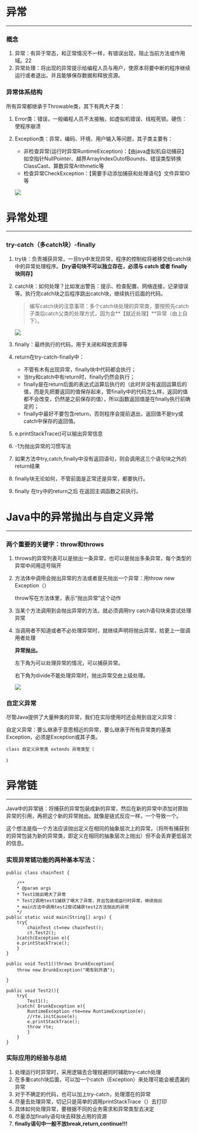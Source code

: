 # 异常 #
---
### 概念 ###
1. 异常：有异于常态，和正常情况不一样，有错误出现，阻止当前方法或作用域。22
2. 异常处理：将出现的异常提示给编程人员与用户，使原本将要中断的程序继续运行或者退出。并且能够保存数据和释放资源。

### 异常体系结构 ###
所有异常都继承于Throwable类，其下有两大子类：
    
1. Error类：错误，一般编程人员不太接触，如虚拟机错误、线程死锁。硬伤：使程序崩溃
2. Exception类：异常，编码、环境、用户输入等问题，其子类主要有：
    - 非检查异常(运行时异常RuntimeException)：【由java虚拟机自动捕获】如空指针NullPointer、越界ArrayIndexOutofBounds、错误类型转换ClassCast、算数异常Arithmetic等
    - 检查异常CheckException：【需要手动添加捕获和处理语句】文件异常IO等

    ![](http://upload-images.jianshu.io/upload_images/2106579-0f963b08dbd34cff.jpg?imageMogr2/auto-orient/strip%7CimageView2/2/w/1240)

# 异常处理 #
---
### try-catch（多catch块）-finally ###

1. try块：负责捕获异常，一旦try中发现异常，程序的控制权将被移交给catch块中的异常处理程序。**【try语句块不可以独立存在，必须与 catch 或者 finally 块同存】**
    
2. catch块：如何处理？比如发出警告：提示、检查配置、网络连接，记录错误等。执行完catch块之后程序跳出catch块，继续执行后面的代码。
    > 编写catch块的注意事项：多个catch块处理的异常类，要按照先catch子类后catch父类的处理方式，因为会**【就近处理】**异常（由上自下）。

    ![](http://upload-images.jianshu.io/upload_images/2106579-9592a51db573193c.jpg?imageMogr2/auto-orient/strip%7CimageView2/2/w/1240)

3. finally：最终执行的代码，用于关闭和释放资源等

4. return在try-catch-finally中：
    - 不管有木有出现异常，finally块中代码都会执行；
    - 当try和catch中有return时，finally仍然会执行；
    - finally是在return后面的表达式运算后执行的（此时并没有返回运算后的值，而是先把要返回的值保存起来，管finally中的代码怎么样，返回的值都不会改变，仍然是之前保存的值），所以函数返回值是在finally执行前确定的；
    - finally中最好不要包含return，否则程序会提前退出，返回值不是try或catch中保存的返回值。

5. e.printStackTrace()可以输出异常信息
6. -1为抛出异常的习惯写法
7. 如果方法中try,catch,finally中没有返回语句，则会调用这三个语句块之外的return结果
8. finally块无论如何，不管前面是正常还是异常，都要执行。
9. finally 在try中的return之后 在返回主调函数之前执行。

# Java中的异常抛出与自定义异常 #
---

### 两个重要的关键字：throw和throws ###
1. throws的异常列表可以是抛出一条异常，也可以是抛出多条异常，每个类型的异常中间用逗号隔开
2. 方法体中调用会抛出异常的方法或者是先抛出一个异常：用throw new Exception（）    
    
    throw写在方法体里，表示“抛出异常”这个动作

3. 当某个方法调用到会抛出异常的方法，就必须调用try catch语句块来尝试处理异常
4. 当调用者不知道或者不必处理异常时，就继续声明将抛出异常，给更上一层调用者处理
    
    **异常抛出。**

    左下角为可以处理异常的情况，可以捕获异常。
    
    右下角为divide不能处理异常时，抛出异常交由上级处理。
    
    ![](http://upload-images.jianshu.io/upload_images/2106579-4f895c87414aa9ce.jpg?imageMogr2/auto-orient/strip%7CimageView2/2/w/1240)

### 自定义异常 ###
尽管Java提供了大量种类的异常，我们在实际使用时还会用到自定义异常：
    
自定义异常：要么继承于意思相近的异常，要么继承于所有异常类的基类Exception，必须是Exception或其子类。

    class 自定义异常类 extends 异常类型｛
    
    ｝

# 异常链 #
---
Java中的异常链：将捕获的异常包装成新的异常，然后在新的异常中添加对原始异常的引用，再把这个新的异常抛出。就像是链式反应一样，一个导致一个。

这个想法是指一个方法应该抛出定义在相同的抽象层次上的异常，（将所有捕获到的异常包装为新的异常类，即定义在相同的抽象层次上抛出）但不会丢弃更低层次的信息。

### 实现异常链功能的两种基本写法： ###
    public class chainTest {
    
        /**
        * @param args
        * Test1抛出喝大了异常
        * Test2调用test1捕获了喝大了异常，并且包装成运行时异常，继续抛出
        * main方法中调用test2尝试捕获test2方法抛出的异常
        */
    public static void main(String[] args) {
        try{ 
            chainTest ct=new chainTest();
            ct.Test2();
        }catch(Exception e){
        e.printStackTrace();
        }
    }
    
    public void Test1()throws DrunkException{
        throw new DrunkException("喝车别开酒");
    
    }
    
    public void Test2(){
        try{
            Test1();
        }catch( DrunkException e){
            RuntimeException rte=new RuntimeException(e);
            //rte.initCause(e);
            e.printStackTrace();
            throw rte;
            }
        }
    }

### 实际应用的经验与总结 ###
1. 处理运行时异常时，采用逻辑去合理规避同时辅助try-catch处理
2. 在多重catch块后面，可以加一个catch（Exception）来处理可能会被遗漏的异常
3. 对于不确定的代码，也可以加上try-catch，处理潜在的异常
4. 尽量去处理异常，切记只是简单的调用printStackTrace（）去打印
5. 具体如何处理异常，要根据不同的业务需求和异常类型去决定
6. 尽量添加finally语句块去释放占用的资源
7. **finally语句中一般不放break,return,continue!!!**
